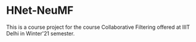 # HNet-NeuMF
This is a course project for the course Collaborative Filtering offered at IIIT Delhi in Winter'21 semester.
